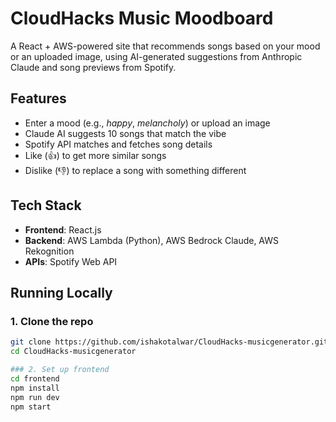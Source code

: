 # CloudHacks Music Moodboard

A React + AWS-powered site that recommends songs based on your mood or an uploaded image, using AI-generated suggestions from Anthropic Claude and song previews from Spotify.

## Features

- Enter a mood (e.g., *happy*, *melancholy*) or upload an image
- Claude AI suggests 10 songs that match the vibe
- Spotify API matches and fetches song details
- Like (👍) to get more similar songs
- Dislike (👎) to replace a song with something different

## Tech Stack

- **Frontend**: React.js
- **Backend**: AWS Lambda (Python), AWS Bedrock Claude, AWS Rekognition
- **APIs**: Spotify Web API

## Running Locally

### 1. Clone the repo

```bash
git clone https://github.com/ishakotalwar/CloudHacks-musicgenerator.git
cd CloudHacks-musicgenerator

### 2. Set up frontend
cd frontend
npm install
npm run dev
npm start

